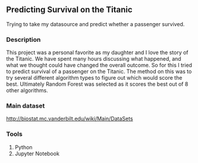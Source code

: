 ## Predicting Survival on the Titanic
Trying to take my datasource and predict whether a passenger survived.

### Description
This project was a personal favorite as my daughter and I love the story of the Titanic. We have spent many hours discussing what happened, and what we thought could have changed the overall outcome. So for this I tried to predict survival of a passenger on the Titanic. The method on this was to try several different algorithm types to figure out which would score the best. Ultimately Random Forest was selected as it scores the best out of 8 other algorithms. 

### Main dataset
http://biostat.mc.vanderbilt.edu/wiki/Main/DataSets

### Tools
1. Python
2. Jupyter Notebook

